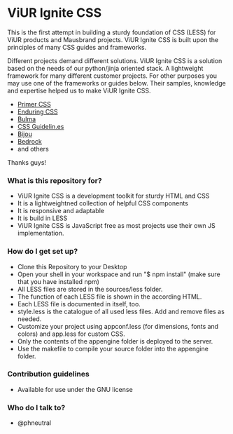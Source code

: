 # ViUR Ignite CSS #

This is the first attempt in building a sturdy foundation of CSS (LESS) for ViUR products and Mausbrand projects.
ViUR Ignite CSS is built upon the principles of many CSS guides and frameworks.

Different projects demand different solutions.
ViUR Ignite CSS is a solution based on the needs of our python/jinja oriented stack.
A lightweight framework for many different customer projects.
For other purposes you may use one of the frameworks or guides below.
Their samples, knowledge and expertise helped us to make ViUR Ignite CSS.

* [Primer CSS](http://primercss.io)
* [Enduring CSS](https://benfrain.com/enduring-css-writing-style-sheets-rapidly-changing-long-lived-projects/)
* [Bulma](http://bulma.io)
* [CSS Guidelin.es](http://cssguidelin.es)
* [Bijou](http://andhart.github.io/bijou)
* [Bedrock](https://github.com/jscarmona/bedrock)
* and others

Thanks guys!

### What is this repository for? ###
* ViUR Ignite CSS is a development toolkit for sturdy HTML and CSS
* It is a lightweightned collection of helpful CSS components
* It is responsive and adaptable
* It is build in LESS
* ViUR Ignite CSS is JavaScript free as most projects use their own JS implementation.

### How do I get set up? ###
* Clone this Repository to your Desktop
* Open your shell in your workspace and run "$ npm install" (make sure that you have installed npm)
* All LESS files are stored in the sources/less folder.
* The function of each LESS file is shown in the according HTML.
* Each LESS file is documented in itself, too.
* style.less is the catalogue of all used less files. Add and remove files as needed.
* Customize your project using appconf.less (for dimensions, fonts and colors) and app.less for custom CSS.
* Only the contents of the appengine folder is deployed to the server.
* Use the makefile to compile your source folder into the appengine folder.

### Contribution guidelines ###

* Available for use under the GNU license

### Who do I talk to? ###

* @phneutral
